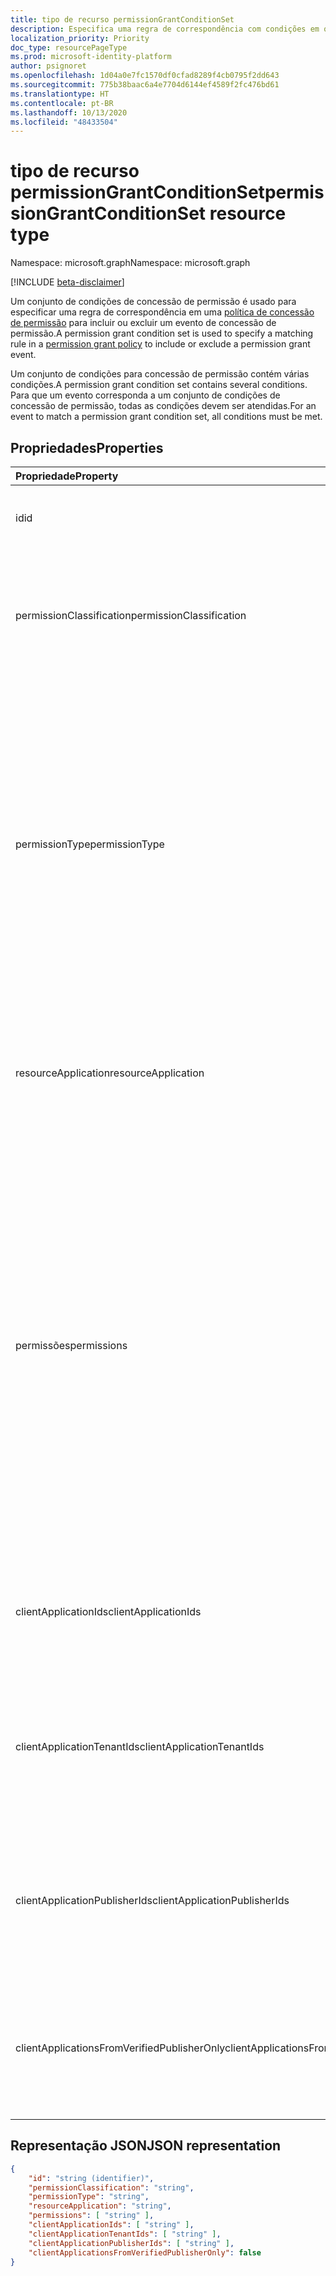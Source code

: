 ```yaml
---
title: tipo de recurso permissionGrantConditionSet
description: Especifica uma regra de correspondência com condições em que um evento é incluído ou excluído de uma política de concessão de permissão.
localization_priority: Priority
doc_type: resourcePageType
ms.prod: microsoft-identity-platform
author: psignoret
ms.openlocfilehash: 1d04a0e7fc1570df0cfad8289f4cb0795f2dd643
ms.sourcegitcommit: 775b38baac6a4e7704d6144ef4589f2fc476bd61
ms.translationtype: HT
ms.contentlocale: pt-BR
ms.lasthandoff: 10/13/2020
ms.locfileid: "48433504"
---
```

# <a name="permissiongrantconditionset-resource-type"></a><span data-ttu-id="c3ed3-103">tipo de recurso permissionGrantConditionSet</span><span class="sxs-lookup"><span data-stu-id="c3ed3-103">permissionGrantConditionSet resource type</span></span>

<span data-ttu-id="c3ed3-104">Namespace: microsoft.graph</span><span class="sxs-lookup"><span data-stu-id="c3ed3-104">Namespace: microsoft.graph</span></span>

[!INCLUDE [beta-disclaimer](../../includes/beta-disclaimer.md)]

<span data-ttu-id="c3ed3-105">Um conjunto de condições de concessão de permissão é usado para especificar uma regra de correspondência em uma [política de concessão de permissão](permissiongrantpolicy.md) para incluir ou excluir um evento de concessão de permissão.</span><span class="sxs-lookup"><span data-stu-id="c3ed3-105">A permission grant condition set is used to specify a matching rule in a [permission grant policy](permissiongrantpolicy.md) to include or exclude a permission grant event.</span></span>

<span data-ttu-id="c3ed3-106">Um conjunto de condições para concessão de permissão contém várias condições.</span><span class="sxs-lookup"><span data-stu-id="c3ed3-106">A permission grant condition set contains several conditions.</span></span> <span data-ttu-id="c3ed3-107">Para que um evento corresponda a um conjunto de condições de concessão de permissão, todas as condições devem ser atendidas.</span><span class="sxs-lookup"><span data-stu-id="c3ed3-107">For an event to match a permission grant condition set, all conditions must be met.</span></span>

## <a name="properties"></a><span data-ttu-id="c3ed3-108">Propriedades</span><span class="sxs-lookup"><span data-stu-id="c3ed3-108">Properties</span></span>

| <span data-ttu-id="c3ed3-109">Propriedade</span><span class="sxs-lookup"><span data-stu-id="c3ed3-109">Property</span></span>     | <span data-ttu-id="c3ed3-110">Tipo</span><span class="sxs-lookup"><span data-stu-id="c3ed3-110">Type</span></span> |<span data-ttu-id="c3ed3-111">Descrição</span><span class="sxs-lookup"><span data-stu-id="c3ed3-111">Description</span></span>|
|:---------------|:--------|:----------|
| <span data-ttu-id="c3ed3-112">id</span><span class="sxs-lookup"><span data-stu-id="c3ed3-112">id</span></span> | <span data-ttu-id="c3ed3-113">String</span><span class="sxs-lookup"><span data-stu-id="c3ed3-113">String</span></span> | <span data-ttu-id="c3ed3-114">O identificador exclusivo para o conjunto de condições de concessão de permissão.</span><span class="sxs-lookup"><span data-stu-id="c3ed3-114">The unique identifier for the permission grant condition set.</span></span> <span data-ttu-id="c3ed3-115">Chave.</span><span class="sxs-lookup"><span data-stu-id="c3ed3-115">Key.</span></span> <span data-ttu-id="c3ed3-116">Somente leitura.</span><span class="sxs-lookup"><span data-stu-id="c3ed3-116">Read-only.</span></span> |
| <span data-ttu-id="c3ed3-117">permissionClassification</span><span class="sxs-lookup"><span data-stu-id="c3ed3-117">permissionClassification</span></span> | <span data-ttu-id="c3ed3-118">String</span><span class="sxs-lookup"><span data-stu-id="c3ed3-118">String</span></span> | <span data-ttu-id="c3ed3-119">A [classificação de permissão](delegatedpermissionclassification.md) para que a permissão seja concedida ou "tudo" para corresponder a qualquer classificação de permissão (incluindo permissões que não são classificadas).</span><span class="sxs-lookup"><span data-stu-id="c3ed3-119">The [permission classification](delegatedpermissionclassification.md) for the permission being granted, or "all" to match with any permission classification (including permissions which are not classified).</span></span> <span data-ttu-id="c3ed3-120">O padrão é `all`.</span><span class="sxs-lookup"><span data-stu-id="c3ed3-120">Default is `all`.</span></span> |
| <span data-ttu-id="c3ed3-121">permissionType</span><span class="sxs-lookup"><span data-stu-id="c3ed3-121">permissionType</span></span> | <span data-ttu-id="c3ed3-122">permissionType</span><span class="sxs-lookup"><span data-stu-id="c3ed3-122">permissionType</span></span> | <span data-ttu-id="c3ed3-123">O tipo de permissão da permissão sendo concedida.</span><span class="sxs-lookup"><span data-stu-id="c3ed3-123">The permission type of the permission being granted.</span></span> <span data-ttu-id="c3ed3-124">Valores possíveis: `application` para permissões do aplicativo (por exemplo, funções do aplicativo) ou `delegated` para permissões delegadas.</span><span class="sxs-lookup"><span data-stu-id="c3ed3-124">Possible values: `application` for application permissions (e.g. app roles) or `delegated` for delegated permissions.</span></span> <span data-ttu-id="c3ed3-125">O valor `delegatedUserConsentable` indica que as permissões delegadas que não foram configuradas pelo fornecedor da API exigem o consentimento do administrador — esse valor pode ser usado em políticas de concessão de permissão interna, mas não pode ser usado em políticas de concessão de permissão personalizadas.</span><span class="sxs-lookup"><span data-stu-id="c3ed3-125">The value `delegatedUserConsentable` indicates delegated permissions which have not been configured by the API publisher to require admin consent—this value may be used in built-in permission grant policies, but cannot be used in custom permission grant policies.</span></span> <span data-ttu-id="c3ed3-126">Obrigatório.</span><span class="sxs-lookup"><span data-stu-id="c3ed3-126">Required.</span></span> |
| <span data-ttu-id="c3ed3-127">resourceApplication</span><span class="sxs-lookup"><span data-stu-id="c3ed3-127">resourceApplication</span></span> | <span data-ttu-id="c3ed3-128">String</span><span class="sxs-lookup"><span data-stu-id="c3ed3-128">String</span></span> | <span data-ttu-id="c3ed3-129">O **appId** do aplicativo de recursos (por exemplo, a API) para o qual uma permissão está sendo concedida ou `any` para corresponder a qualquer aplicativo de recurso ou API.</span><span class="sxs-lookup"><span data-stu-id="c3ed3-129">The **appId** of the resource application (e.g. the API) for which a permission is being granted, or `any` to match with any resource application or API.</span></span> <span data-ttu-id="c3ed3-130">O padrão é `any`.</span><span class="sxs-lookup"><span data-stu-id="c3ed3-130">Default is `any`.</span></span> |
| <span data-ttu-id="c3ed3-131">permissões</span><span class="sxs-lookup"><span data-stu-id="c3ed3-131">permissions</span></span> | <span data-ttu-id="c3ed3-132">Coleção de cadeias de caracteres</span><span class="sxs-lookup"><span data-stu-id="c3ed3-132">String collection</span></span> | <span data-ttu-id="c3ed3-133">A lista de valores de **identificação** para as permissões específicas corresponderem ou uma lista com o valor único "tudo" para corresponder a qualquer permissão.</span><span class="sxs-lookup"><span data-stu-id="c3ed3-133">The list of **id** values for the specific permissions to match with, or a list with the single value "all" to match with any permission.</span></span> <span data-ttu-id="c3ed3-134">A **identificação** de permissões delegadas podem ser encontradas na propriedade **publishedPermissionScopes** do objeto [**servicePrincipal**](serviceprincipal.md) da API.</span><span class="sxs-lookup"><span data-stu-id="c3ed3-134">The **id** of delegated permissions can be found in the **publishedPermissionScopes** property of the API's [**servicePrincipal**](serviceprincipal.md) object.</span></span> <span data-ttu-id="c3ed3-135">A **identificação** das permissões do aplicativo podem ser encontradas na propriedade **appRoles** do objeto [**servicePrincipal**](serviceprincipal.md) da API.</span><span class="sxs-lookup"><span data-stu-id="c3ed3-135">The **id** of application permissions can be found in the **appRoles** property of the API's [**servicePrincipal**](serviceprincipal.md) object.</span></span> <span data-ttu-id="c3ed3-136">A **identificação** de permissões de aplicativos específicas do recurso pode ser encontrada na propriedade **resourceSpecificApplicationPermissions** do objeto [**servicePrncipal**](serviceprincipal.md) da API.</span><span class="sxs-lookup"><span data-stu-id="c3ed3-136">The **id** of resource-specific application permissions can be found in the **resourceSpecificApplicationPermissions** property of the API's [**servicePrincipal**](serviceprincipal.md) object.</span></span> <span data-ttu-id="c3ed3-137">O padrão é o valor único "tudo".</span><span class="sxs-lookup"><span data-stu-id="c3ed3-137">Default is the single value "all".</span></span> |
| <span data-ttu-id="c3ed3-138">clientApplicationIds</span><span class="sxs-lookup"><span data-stu-id="c3ed3-138">clientApplicationIds</span></span> | <span data-ttu-id="c3ed3-139">Coleção de cadeias de caracteres</span><span class="sxs-lookup"><span data-stu-id="c3ed3-139">String collection</span></span> | <span data-ttu-id="c3ed3-140">A lista de valores de **identificação** para os aplicativos cliente se corresponderem ou uma lista com o valor único "tudo" para corresponder a qualquer aplicativo cliente.</span><span class="sxs-lookup"><span data-stu-id="c3ed3-140">A list of **appId** values for the client applications to match with, or a list with the single value "all" to match any client application.</span></span> <span data-ttu-id="c3ed3-141">O padrão é o valor único "tudo".</span><span class="sxs-lookup"><span data-stu-id="c3ed3-141">Default is the single value "all".</span></span> |
| <span data-ttu-id="c3ed3-142">clientApplicationTenantIds</span><span class="sxs-lookup"><span data-stu-id="c3ed3-142">clientApplicationTenantIds</span></span> | <span data-ttu-id="c3ed3-143">Coleção de cadeias de caracteres</span><span class="sxs-lookup"><span data-stu-id="c3ed3-143">String collection</span></span> | <span data-ttu-id="c3ed3-144">Uma lista de IDs de locatários do Azure Active Directory na qual o aplicativo cliente está registrado ou uma lista com o valor único para corresponder a aplicativos cliente registrados em qualquer locatário.</span><span class="sxs-lookup"><span data-stu-id="c3ed3-144">A list of Azure Active Directory tenant IDs in which the client application is registered, or a list with the single value "all" to match with client apps registered in any tenant.</span></span> <span data-ttu-id="c3ed3-145">O padrão é o valor único "tudo".</span><span class="sxs-lookup"><span data-stu-id="c3ed3-145">Default is the single value "all".</span></span> |
| <span data-ttu-id="c3ed3-146">clientApplicationPublisherIds</span><span class="sxs-lookup"><span data-stu-id="c3ed3-146">clientApplicationPublisherIds</span></span> | <span data-ttu-id="c3ed3-147">Coleção de cadeias de caracteres</span><span class="sxs-lookup"><span data-stu-id="c3ed3-147">String collection</span></span> | <span data-ttu-id="c3ed3-148">Uma lista de identificações Microsoft Partner Network (MPN) para fornecedores verificados de aplicativo cliente, ou uma lista com valor único "tudo" para corresponder aos aplicativos cliente de qualquer fornecedor.</span><span class="sxs-lookup"><span data-stu-id="c3ed3-148">A list of Microsoft Partner Network (MPN) IDs for verified publishers of the client application, or a list with the single value "all" to match with client apps from any publisher.</span></span> <span data-ttu-id="c3ed3-149">O padrão é o valor único "tudo".</span><span class="sxs-lookup"><span data-stu-id="c3ed3-149">Default is the single value "all".</span></span> |
| <span data-ttu-id="c3ed3-150">clientApplicationsFromVerifiedPublisherOnly</span><span class="sxs-lookup"><span data-stu-id="c3ed3-150">clientApplicationsFromVerifiedPublisherOnly</span></span> | <span data-ttu-id="c3ed3-151">Booleano</span><span class="sxs-lookup"><span data-stu-id="c3ed3-151">Boolean</span></span> | <span data-ttu-id="c3ed3-152">Configure para `true` para corresponder apenas a aplicativos cliente com um fornecedor verificado.</span><span class="sxs-lookup"><span data-stu-id="c3ed3-152">Set to `true` to only match on client applications with a verified publisher.</span></span> <span data-ttu-id="c3ed3-153">Configure para `false` para corresponder a qualquer aplicativo cliente, mesmo que não tenha um fornecedor verificado.</span><span class="sxs-lookup"><span data-stu-id="c3ed3-153">Set to `false` to match on any client app, even if it does not have a verified publisher.</span></span> <span data-ttu-id="c3ed3-154">O padrão é `false`.</span><span class="sxs-lookup"><span data-stu-id="c3ed3-154">Default is `false`.</span></span> |

## <a name="json-representation"></a><span data-ttu-id="c3ed3-155">Representação JSON</span><span class="sxs-lookup"><span data-stu-id="c3ed3-155">JSON representation</span></span>

<!-- {
  "blockType": "resource",
  "keyProperty": "id",
  "@odata.type": "microsoft.graph.permissionGrantConditionSet"
}-->

```json
{
    "id": "string (identifier)",
    "permissionClassification": "string",
    "permissionType": "string",
    "resourceApplication": "string",
    "permissions": [ "string" ],
    "clientApplicationIds": [ "string" ],
    "clientApplicationTenantIds": [ "string" ],
    "clientApplicationPublisherIds": [ "string" ],
    "clientApplicationsFromVerifiedPublisherOnly": false
}
```
